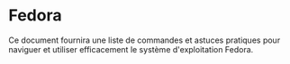 <!-- meta
---------------------------------------------------------------------------------------
Auteur  == Loxcy
Version == 0.2
Date    == 2020/02/02
Type    == Cheatsheet
Tags    == Fedora
Preview == fedora
Résumé  == Cheatsheet des commandes et outils de Fedora
---------------------------------------------------------------------------------------
endmeta -->
Fedora
===

Ce document fournira une liste de commandes et astuces pratiques pour naviguer et utiliser efficacement le système d'exploitation Fedora.
